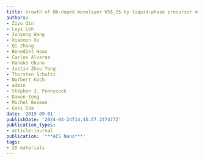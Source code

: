 ```yaml
---
title: Growth of Nb-doped monolayer WS$_2$ by liquid-phase precursor mixing
authors:
- Ziyu Qin
- Leyi Loh
- Junyong Wang
- Xiaomin Xu
- Qi Zhang
- Benedikt Haas
- Carlos Alvarez
- Hanako Okuno
- Justin Zhou Yong
- Thorsten Schultz
- Norbert Koch
- admin
- Stephen J. Pennycook
- Dawen Zeng
- Michel Bosman
- Goki Eda
date: '2019-09-01'
publishDate: '2024-04-24T14:45:57.247477Z'
publication_types:
- article-journal
publication: '***ACS Nano***'
tags:
- 2D materials
---
```

